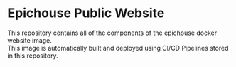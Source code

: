 # Epichouse Public Website
This repository contains all of the components of the epichouse docker website image.\
This image is automatically built and deployed using CI/CD Pipelines stored in this repository.


